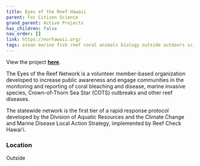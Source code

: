 ```yaml
---
title: Eyes of the Reef Hawaii
parent: For Citizen Science
grand_parent: Active Projects
has_children: false
nav_order: []
link: https://eorhawaii.org/
tags: ocean marine fish reef coral animals biology outside outdoors science ecosystem ecology
---
```


View the project [**here**](https://eorhawaii.org/).

The Eyes of the Reef Network is a volunteer member-based organization developed to increase public awareness and engage communities in the monitoring and reporting of coral bleaching and disease, marine invasive species, Crown-of-Thorn Sea Star (COTS) outbreaks and other reef diseases.

The statewide network is the first tier of a rapid response protocol developed by the Division of Aquatic Resources and the Climate Change and Marine Disease Local Action Strategy, implemented by Reef Check Hawai‘i.

### Location
Outside
